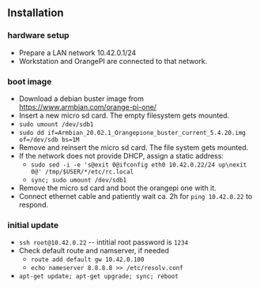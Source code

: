 ## Installation

### hardware setup
* Prepare a LAN network 10.42.0.1/24 
* Workstation and OrangePI are connected to that network.

### boot image
* Download a debian buster image from https://www.armbian.com/orange-pi-one/
* Insert a new micro sd card. The empty filesystem gets mounted.
* `sudo umount /dev/sdb1`
* `sudo dd if=Armbian_20.02.1_Orangepione_buster_current_5.4.20.img of=/dev/sdb bs=1M`
* Remove and reinsert the micro sd card. The file system gets mounted.
* If the network does not provide DHCP, assign a static address:
    * `sudo sed -i -e 's@exit 0@ifconfig eth0 10.42.0.22/24 up\nexit 0@' /tmp/$USER/*/etc/rc.local`
    * `sync; sudo umount /dev/sdb1`
* Remove the micro sd card and boot the orangepi one with it.
* Connect ethernet cable and patiently wait ca. 2h for `ping 10.42.0.22` to respond.

### initial update
* `ssh root@10.42.0.22` -- intitial root password is `1234`
* Check default route and namserver, if needed
    * `route add default gw 10.42.0.100`
    * `echo nameserver 8.8.8.8 >> /etc/resolv.conf`
* `apt-get update; apt-get upgrade; sync; reboot`

